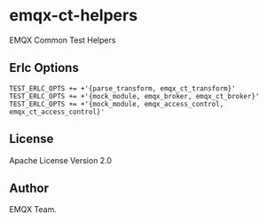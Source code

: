 
# emqx-ct-helpers

EMQX Common Test Helpers

## Erlc Options

```
TEST_ERLC_OPTS += +'{parse_transform, emqx_ct_transform}'
TEST_ERLC_OPTS += +'{mock_module, emqx_broker, emqx_ct_broker}'
TEST_ERLC_OPTS += +'{mock_module, emqx_access_control, emqx_ct_access_control}'
```

## License

Apache License Version 2.0

## Author

EMQX Team.

